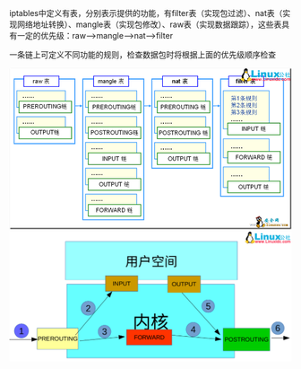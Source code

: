 iptables中定义有表，分别表示提供的功能，有filter表（实现包过滤）、nat表（实现网络地址转换）、mangle表（实现包修改）、raw表（实现数据跟踪），这些表具有一定的优先级：raw--&gt;mangle--&gt;nat--&gt;filter

一条链上可定义不同功能的规则，检查数据包时将根据上面的优先级顺序检查

![](/assets/iptables1.png)![](/assets/iptables2.png)



